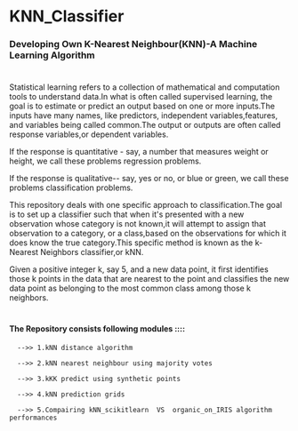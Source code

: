# KNN_Classifier

### Developing Own K-Nearest Neighbour(KNN)-A Machine Learning Algorithm 

#

Statistical learning refers to a collection of mathematical and computation tools to understand data.In what is often called supervised learning, the goal is to estimate or predict an output based on one or more inputs.The inputs have many names, like predictors, independent variables,features, and variables being called common.The output or outputs are often called response variables,or dependent variables.

If the response is quantitative - say, a number that measures weight or height,
we call these problems regression problems.

If the response is qualitative-- say, yes or no, or blue or green,
we call these problems classification problems.

This repository deals with one specific approach to classification.The goal is to set up a classifier such that when it's presented with a new observation whose category is not known,it will attempt to assign that observation to a category, or a class,based on the observations for which it does know the true category.This specific method is known as the k-Nearest Neighbors classifier,or kNN.

Given a positive integer k,  say 5, and a new data point, it first identifies those k points in the data that are nearest to the point and classifies the new data point as belonging to the most common class among those k neighbors.

#

#### The Repository consists following modules ::::

      -->> 1.kNN distance algorithm

      -->> 2.kNN nearest neighbour using majority votes

      -->> 3.kKK predict using synthetic points

      -->> 4.kNN prediction grids

      -->> 5.Compairing kNN_scikitlearn  VS  organic_on_IRIS algorithm performances

#
